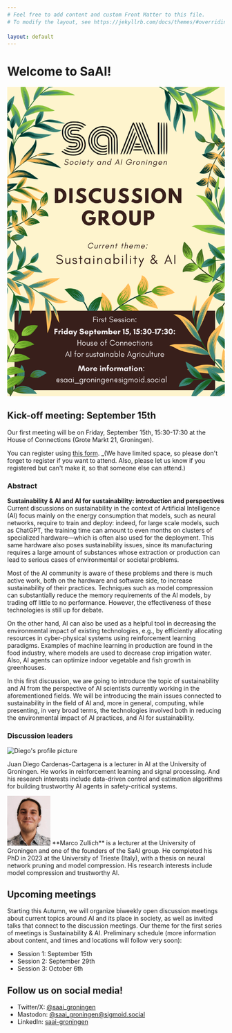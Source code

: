 ```yaml
---
# Feel free to add content and custom Front Matter to this file.
# To modify the layout, see https://jekyllrb.com/docs/themes/#overriding-theme-defaults

layout: default
---
```


# Welcome to SaAI!

![flyer announcing the first meeting](img/first_meeting_flyer.png)

## Kick-off meeting: September 15th

Our first meeting will be on Friday, September 15th, 15:30-17:30 at the House of Connections (Grote Markt 21, Groningen).

You can register using [this form](https://gossminn.eu/saai/signup_230915.php). _(We have limited space, so please don't forget to register if you want to attend. Also, please let us know if you registered but can't make it, so that someone else can attend.)

### Abstract

**Sustainability & AI and AI for sustainability: introduction and perspectives**
Current discussions on sustainability in the context of Artificial Intelligence (AI) focus mainly on the energy consumption that models, such as neural networks, require to train and deploy: indeed, for large scale models, such as ChatGPT, the training time can amount to even months on clusters of specialized hardware—which is often also used for the deployment. This same hardware also poses sustainability issues, since its manufacturing requires a large amount of substances whose extraction or production can lead to serious cases of environmental or societal problems.

Most of the AI community is aware of these problems and there is much active work, both on the hardware and software side, to increase sustainability of their practices. Techniques such as model compression can substantially reduce the memory requirements of the AI models, by trading off little to no performance. However, the effectiveness of these technologies is still up for debate.

On the other hand, AI can also be used as a helpful tool in decreasing the environmental impact of existing technologies, e.g., by efficiently allocating resources in cyber-physical systems using reinforcement learning paradigms. Examples of machine learning in production are found in the food industry, where models are used to decrease crop irrigation water. Also, AI agents can optimize indoor vegetable and fish growth in greenhouses.

In this first discussion, we are going to introduce the topic of sustainability and AI from the perspective of AI scientists currently working in the aforementioned fields. We will be introducing the main issues connected to sustainability in the field of AI and, more in general, computing, while presenting, in very broad terms, the technologies involved both in reducing the environmental impact of AI practices, and AI for sustainability.

### Discussion leaders
<img src="/img/speakers/diego-profile.png" alt="Diego's profile picture" width=100px />

Juan Diego Cardenas-Cartagena is a lecturer in AI at the University of Groningen. He works in reinforcement learning and signal processing. And his research interests include data-driven control and estimation algorithms for building trustworthy AI agents in safety-critical systems.

<img src="/img/marco-profile.png" alt="Marco's profile picture" width=100px />
**Marco Zullich** is a lecturer at the University of Groningen and one of the founders of the SaAI group. He completed his PhD in 2023 at the University of Trieste (Italy), with a thesis on neural network pruning and model compression. His research interests include model compression and trustworthy AI.


## Upcoming meetings
Starting this Autumn, we will organize biweekly open discussion meetings about current topics around AI and its place in society, as well as invited talks that connect to the discussion meetings. Our theme for the first series of meetings is Sustainability & AI. Preliminary schedule (more information about content, and times and locations will follow very soon):

* Session 1: September 15th
* Session 2: September 29th
* Session 3: October 6th 

## Follow us on social media!
* Twitter/X: [@saai_groningen](https://twitter.com/saai_groningen)
* Mastodon: [@saai_groningen@sigmoid.social](https://sigmoid.social/@saai_groningen)
* LinkedIn: [saai-groningen](https://www.linkedin.com/company/saai-groningen/) 